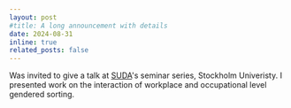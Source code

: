 ```yaml
---
layout: post
#title: A long announcement with details
date: 2024-08-31 
inline: true
related_posts: false
---
```


Was invited to give a talk at [SUDA](https://www.su.se/english/research/research-groups/stockholm-university-demography-unit-suda)'s seminar series, Stockholm Univeristy. I presented work on the interaction of workplace and occupational level gendered sorting. 